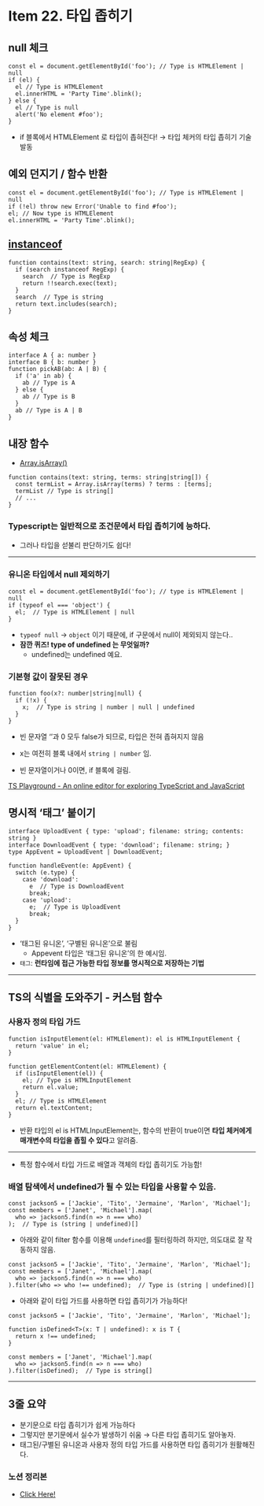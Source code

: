 # Item 22. 타입 좁히기

## null 체크

```tsx
const el = document.getElementById('foo'); // Type is HTMLElement | null
if (el) {
  el // Type is HTMLElement
  el.innerHTML = 'Party Time'.blink();
} else {
  el // Type is null
  alert('No element #foo');
}
```

- if 블록에서 HTMLElement 로 타입이 좁혀진다! → 타입 체커의 타입 좁히기 기술 발동

## 예외 던지기  / 함수 반환

```tsx
const el = document.getElementById('foo'); // Type is HTMLElement | null
if (!el) throw new Error('Unable to find #foo');
el; // Now type is HTMLElement
el.innerHTML = 'Party Time'.blink();
```

## [instanceof](https://developer.mozilla.org/en-US/docs/Web/JavaScript/Reference/Operators/instanceof)

```tsx
function contains(text: string, search: string|RegExp) {
  if (search instanceof RegExp) {
    search  // Type is RegExp
    return !!search.exec(text);
  }
  search  // Type is string
  return text.includes(search);
}
```

## 속성 체크

```tsx
interface A { a: number }
interface B { b: number }
function pickAB(ab: A | B) {
  if ('a' in ab) {
    ab // Type is A
  } else {
    ab // Type is B
  }
  ab // Type is A | B
}
```

## 내장 함수

- [Array.isArray()](https://developer.mozilla.org/ko/docs/Web/JavaScript/Reference/Global_Objects/Array/isArray)

```tsx
function contains(text: string, terms: string|string[]) {
  const termList = Array.isArray(terms) ? terms : [terms];
  termList // Type is string[]
  // ...
}
```

### Typescript는 일반적으로 조건문에서 타입 좁히기에 능하다.

- 그러나 타입을 섣불리 판단하기도 쉽다!

---

### 유니온 타입에서 null 제외하기

```tsx
const el = document.getElementById('foo'); // type is HTMLElement | null
if (typeof el === 'object') {
  el;  // Type is HTMLElement | null
}
```

- `typeof null` → `object` 이기 때문에, if 구문에서 null이 제외되지 않는다..
- **잠깐 퀴즈! type of undefined 는 무엇일까?**
    - undefined는 undefined 예요.
    

### 기본형 값이 잘못된 경우

```tsx
function foo(x?: number|string|null) {
  if (!x) {
    x;  // Type is string | number | null | undefined
  }
} 
```

- 빈 문자열 ‘’과 0 모두 false가 되므로, 타입은 전혀 좁혀지지 않음
- x는 여전히 블록 내에서 `string | number` 임.

- 빈 문자열이거나 0이면, if 블록에 걸림.

[TS Playground - An online editor for exploring TypeScript and JavaScript](https://www.typescriptlang.org/play?#code/GYVwdgxgLglg9mABMOcAUAPA-ALkWEAWwCMBTAJwB8BnKcmMAc0oIBtWBKRAbwChFEMYIjQBCDFz4CBGANwCA9AsQAVAJ4AHUoOqJa9Jokr4iZckZPsL4ACalgDUjf6IAvolKtq2qdIgJqOFZSADpWOEY0AHIACxgojhdXXmTeFHQABg4gA)

## 명시적 ‘태그’ 붙이기

```tsx
interface UploadEvent { type: 'upload'; filename: string; contents: string }
interface DownloadEvent { type: 'download'; filename: string; }
type AppEvent = UploadEvent | DownloadEvent;

function handleEvent(e: AppEvent) {
  switch (e.type) {
    case 'download':
      e  // Type is DownloadEvent
      break;
    case 'upload':
      e;  // Type is UploadEvent
      break;
  }
}
```

- ‘태그된 유니온’, ‘구별된 유니온’으로 불림
    - Appevent 타입은 ‘태그된 유니온’의 한 예시임.
- `태그`: **런타임에 접근 가능한 타입 정보를 명시적으로 저장하는 기법**

---

## TS의 식별을 도와주기 - 커스텀 함수

### 사용자 정의 타입 가드

```tsx
function isInputElement(el: HTMLElement): el is HTMLInputElement {
  return 'value' in el;
}

function getElementContent(el: HTMLElement) {
  if (isInputElement(el)) {
    el; // Type is HTMLInputElement
    return el.value;
  }
  el; // Type is HTMLElement
  return el.textContent;
}
```

- 반환 타입의 el is HTMLInputElement는, 함수의 반환이 true이면 **타입 체커에게 매개변수의 타입을 좁힐 수 있다**고 알려줌.

---

- 특정 함수에서 타입 가드로 배열과 객체의 타입 좁히기도 가능함!

### 배열 탐색에서 undefined가 될 수 있는 타입을 사용할 수 있음.

```tsx
const jackson5 = ['Jackie', 'Tito', 'Jermaine', 'Marlon', 'Michael'];
const members = ['Janet', 'Michael'].map(
  who => jackson5.find(n => n === who)
);  // Type is (string | undefined)[]
```

- 아래와 같이 filter 함수를 이용해 `undefined`를 필터링하려 하지만, 의도대로 잘 작동하지 않음.

```tsx
const jackson5 = ['Jackie', 'Tito', 'Jermaine', 'Marlon', 'Michael'];
const members = ['Janet', 'Michael'].map(
  who => jackson5.find(n => n === who)
).filter(who => who !== undefined);  // Type is (string | undefined)[]
```

- 아래와 같이 타입 가드를 사용하면 타입 좁히기가 가능하다!

```tsx
const jackson5 = ['Jackie', 'Tito', 'Jermaine', 'Marlon', 'Michael'];

function isDefined<T>(x: T | undefined): x is T {
  return x !== undefined;
}

const members = ['Janet', 'Michael'].map(
  who => jackson5.find(n => n === who)
).filter(isDefined);  // Type is string[]
```

---

## 3줄 요약 

- 분기문으로 타입 좁히기가 쉽게 가능하다
- 그렇지만 분기문에서 실수가 발생하기 쉬움 → 다른 타입 좁히기도 알아놓자.
- 태그된/구별된 유니온과 사용자 정의 타입 가드를 사용하면 타입 좁히기가 원활해진다.

### 노션 정리본
- [Click Here!](https://grass-authority-a77.notion.site/22-437feb72e7b94f7782fcca309044cdcc)
